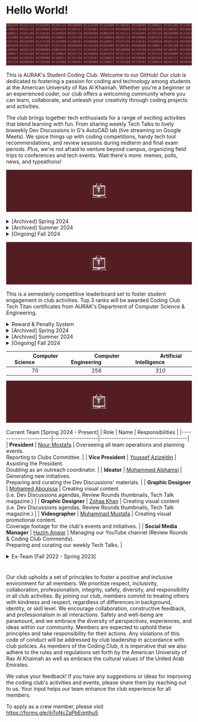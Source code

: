 # Hello World!
![](motto.gif)

This is AURAK's Student Coding Club. Welcome to our GitHub! Our club is dedicated to fostering a passion for coding and technology among students at the American University of Ras Al Khaimah. Whether you're a beginner or an experienced coder, our club offers a welcoming community where you can learn, collaborate, and unleash your creativity through coding projects and activities.

The club brings together tech enthusiasts for a range of exciting activities that blend learning with fun. From sharing weekly Tech Talks to lively biweekly Dev Discussions in G's AutoCAD lab (live streaming on Google Meets). We spice things up with coding competitions, handy tech tool recommendations, and review sessions during midterm and final exam periods. Plus, we're not afraid to venture beyond campus, organizing field trips to conferences and tech events. Wait there's more: memes, polls, news, and typeathons!

![](achievements.gif)

<details>
  <summary> [Archived] Spring 2024 </summary>

- [x] Renovate all of the club's brand graphics.
- [x] Establish an online presence on Github, YouTube, and Email.
- [x] Advertise vacant positions. (x3) 
- [x] Hire a new management team.
- [x] Acquire department faculty sponsors.
- [x] Establish Tech Talks: the weekly news, announcements, projects, polls, and memes post.
- [x] Establish Dev Discussions: 4 meet-ups per semester where we cover some extracurricular CS topics.
- [x] Establish Review Rounds: the YT review videos posted to aid students in preparing for their midterms and finals at AURAK.
- [x] [Winning Most Active Student Club Award.](cert.png)

**Total number of Tech Talks posted: 8** <br>
**Total number of Dev Discussions hosted: 2** <br>
**Total number of Review Rounds posted: 4** <br>
**Total number of events organized: 0** <br>
**Total amount of budget used: 0 AED** <br>
</details>

<details>
  <summary> [Archived] Summer 2024 </summary>

- [x] Hire a team of reviewers for Review Rounds.
- [x] Rebrand Tech Talk as a magazine.
- [x] Hire a graphic designer.
- [x] Books & Bytes collab with the Book Club. Created a tech-themed summer reading list and hosted an online reflective discussion. 

**Total number of Tech Talks posted: 9** <br>
**Total number of Dev Discussions hosted: 0** <br>
**Total number of Review Rounds posted: 2** <br>
**Total number of events organized: 1** <br>
**Total amount of budget used: 0 AED** <br>
</details>

<details>
  <summary> [Ongoing] Fall 2024 </summary>

- [x] Participate in AURAK's club fair (banner, brochures, posters, and activities).
- [x] Renovate the Tech Titans Rewards & Penalties system.
- [x] Organize a trip to Wetex 2024.
- [x] Organize the department orientation event for freshmen `cout << "Hello World!";`  

**Total number of Tech Talks posted: 0** <br>
**Total number of Dev Discussions hosted: 0** <br>
**Total number of Review Rounds posted: 0** <br>
**Total number of events organized: 0** <br>
**Total amount of budget used: 0 AED** <br>
</details>

![](techtitans.gif)

This is a semesterly competitive leaderboard set to foster student engagement in club activities. Top 3 ranks will be awarded Coding Club Tech Titan certificates from AURAK's Department of Computer Science & Engineering.

<details>
  <summary> Reward & Penalty System</summary>
  
As of Fall 2024, the points accumulate through a binary-themed multiplier system. Every member of the club starts at 1 by default and enters the leaderboard once they activate a multiplier. Keep an eye out for the penalty system!

- **(pts x 2)** for voting on Tech Talk polls and staying engaged.
- **(pts x 4)** for getting featured in the programming memes competition.
- **(pts x 4)** for attending Dev Discussions.
- **(pts x 4)** for engaging in any requested volunteering activities.
- **(pts x 8)** for getting 1st place in typeathons.
- **(pts x 8)** for getting 1st place in a mentimeter question.
- **(pts x 8)** for participating in official coding club competitions.
- **(pts x 16)** for submitting a project to showcase in Dev Discussions.
- **(pts x 32)** for winning a 1st, 2nd, or 3rd place in official coding club competitions.
- **(pts / 2)** for failing to meet the responsibilities of a volunteer position within the club.
- **(pts / 4)** for repeatedly ignoring club guidelines or expectations.
- **(pts / 8)** for plagiarism or cheating in any club competitions or events.

</details>

<details>
  <summary>[Archived] Spring 2024</summary>
<br>

| Rank | Member     |Major | Score |
|:----:|:----------:|:-----:|:-----:|
|🏆| **Ahmed Abuhajjaj**   | Artificial Intelligence | **55** |
|🥈| **Muhammad Mbarak**  | Artificial Intelligence | **40** |
|🥈| **Maram Sabri**  | Artificial Intelligence | **40** |
|🥉| **Abdulghani Sabbagh**  | Computer Engineering |**35** |
| **4**| **Zohaa Khan** | Mass Communication | **30** |
| **5**| **Fares Masarani**  | Artificial Intelligence | **20** |
| **5**| **Hinad Fransis**  | Artificial Intelligence |**20** |
| **6**| **Urita Sadallah**| Computer Science | **15** |
| **6**| **Abdullah Yousef**  | Computer Engineering| **15** |
| **6**| **Asma Aldhaibani**  | Computer Engineering | **15** |
| **7**| **Lina Abdalmajeed** | Artificial Intelligence | **10** |
| **7**|  **Abin Devarajan**  | Computer Engineering | **10** |
| **7**| **Nada Mohamed**  | Computer Engineering | **10** |
| **8**| **Kamel Mostafa**  | Computer Engineering | **5** |
| **8**| **Yousef Al Hayek**  | Artificial Intelligence | **5** |
| **8**| **Kirubel Mamo**  | Computer Science | **5** |
| **8**| **Aqsa Malik**  | Computer Science | **5** |
| **8**| **Ahaad Hussein**  | Computer Science | **5** |

</details>

<details>
  <summary>[Archived] Summer 2024</summary>
  
<br>

| Rank | Member     | Major | Score |
|:----:|:----------:|:-----:|:-----:|
|🏆| **Abdulghani Sabbagh** | Computer Engineering | **75** |
|🥈| **Maram Sabri**  | Artificial Intelligence |**35** |
|🥈| **Kamel Mostafa**  | Computer Engineering | **35** |
|🥉| **Asma Aldhaibani**  | Computer Engineering | **20** |
| 4 | **Abdullah Yousef**  | Computer Engineering | **15** |
| 4 | **Ali Aldahmani**  | Artificial Intelligence | **15** |
| 4 | **Urita Sadallah**  | Computer Science | **15** |
| 4 | **Sulaiman Qeer**  | Artificial Intelligence | **15** |
| 4 | **Mohamed Abouissa**  | Computer Engineering | **15** |
| 6 | **Ahaad Hussein**  | Computer Science | **15** |
| 5 | **Tia Othman**  | Artificial Intelligence | **10** | 
| 5 | **Zohaa Khan**  | Mass Communication | **10** |
| 5 | **Ahmed Abuhajjaj**   | Artificial Intelligence | **10** |
| 5 | **Samar Assaf**  | Artificial Intelligence | **10** |
| 6 | **Mazen Eltawil**  | Artificial Intelligence | **5** |
| 6 | **Muhammad Mbarak**  | Artificial Intelligence | **5** |
| 6 | **Hassan Mashaal**  | Electrical Engineering | **5** |
| 6 | **Areeba Atique**  | Computer Science | **5** |
| 6 | **Abdulla Alshehhi**  | Artificial Intelligence | **5** |
| 6 | **Muhammed Shafi**  | Computer Engineering | **5** |
| 6 | **Hamda Alali**  | Artificial Intelligence | **5** |
| 6 | **Khaula Khamis**  | Computer Science | **5** |
| 6 | **Ahmed Albakr**  | Artificial Intelligence | **5** |

</details>

<details>
  <summary>[Ongoing] Fall 2024</summary>
  
<br>

| Rank | Member     | Major | Score |
|:----:|:----------:|:-----:|:-----:|
|🏆| **Hassan Khalloof**  | Artificial Intelligence | **549,755,813,888** |
|🥈| **Abdulghani Sabbagh** | Computer Engineering | **1,073,741,824** |
|🥉| **Fares Masarani**  | Artificial Intelligence | **67,108,864** |
|**4**| **Maram Sabri**  | Artificial Intelligence |**33,554,432** |
|**5**| **Arsh Khan**  | - | **2,097,152** |
|**6**| **Ahmed Abuhajjaj**   | Artificial Intelligence | **32,768** |
|**7**| **Kamel Mostafa**  | Computer Engineering | **2,048** |
|**8**| **Sadiq**  | - | **1,024** |
|**8**| **Nada Elkadi**  | Computer Science | **1024** |
|**9**| **Abdullah Yousef**  | Computer Engineering | **256** |
|**9**| **Urita Sadallah**  | Computer Science | **256** |
|**10**| **Litik Aswani**  | - | **128** |
|**10**| **Alex**  | - | **128** |
|**11**| **Aashif**  | - | **64** |
|**11**| **Karam Al Tawashi**  | - | **64** |
|**12**| **Basheer**  | - | **32** |
|**12**| **Loai**  | - | **32** |
|**14**| **Ahaad Seif**  | - | **32** |
|**13**| **Hinad Fransis**  | Artificial Intelligence |**16** |
|**13**| **Taha Tunkiwala**  | - | **16** |
|**13**| **Edwin**  | - | **16** |
|**15**| **Abinraj Bhaskaran**  | - | **16** |
|**13**| **Omar Alnuaimi**  | - | **16** |
|**14**| **Yousef Al Hayek**  | Artificial Intelligence | **8** |
|**14**| **Mahmoud Khalaf**  | - | **8** |
|**14**| **Eisa Hafiz**  | - | **8** |
|**16**| **Hamza Khalid**  | - | **8** |
|**15**| **Bashar Ali**  | - | **4** |
|**15**| **Areedah**  | - | **4** |
|**15**| **Venkata Sivamani**  | - | **4** |
|**15**| **Nada Osama Mohamed**  | - | **4** |
|**15**| **Sara Alshikh**  | - | **4** |
|**15**| **Asma Aldhaibani**  | - | **4** |
|**15**| **Mohamed Fazil Mohamed Anwar**  | - | **4** |
|**15**| **Fatima Farooq**  | - | **4** |
|**15**| **Khaula Mohammed Khamis**  | - | **4** |
|**15**| **Nada Naser**  | - | **4** |
|**15**| **Maryam Haris**  | - | **4** |
|**15**| **Laiba Shahid**  | - | **4** |
|**15**| **Rahmet Gudeta**  | - | **4** |
|**15**| **Abdulla Alshehhi**  | Artificial Intelligence | **4** |
|**15**| **Yazan**  | - | **4** |
|**15**| **Hasanul**  | - | **4** |
|**15**| **Sandra Chaar**  | - | **4** |
|**15**| **Abijith Vathukkad**  | - | **4** |
|**15**| **Blessy Binu**  | - | **4** |
|**15**| **Habiba Selim**  | - | **4** |
|**15**| **Mansoor Alshehhi**  | - | **4** |
|**15**| **Rawan Rashid**  | - | **4** |
|**15**| **Muhammed Rabeeh Mattath**  | - | **4** |
|**15**| **Husain Para**  | - | **4** |
|**15**| **Lojain Mohamed**  | - | **4** |
|**15**| **Mayaz Bakoura**  | - | **4** |
|**15**| **Loai Hassan**  | - | **4** |
|**15**| **Mohammed Dawoud**  | - | **4** |
|**15**| **Abdulla Osama Alsaeed**  | - | **4** |
|**15**| **Hoor Abdelrahman**  | - | **4** |
|**15**| **Samuel Joshy**  | - | **4** |
|**15**| **Lana Zanneh**  | - | **4** |
|**15**| **Muhammad Irtiza**  | - | **4** |
|**15**| **Laith Al Homoud**  | - | **4** |
|**15**| **Kenzy Osama**  | - | **4** |
|**15**| **Hoor Khleifat**  | - | **4** |
|**15**| **Yara Afifi**  | - | **4** |
|**15**| **Bashar Odtallah**  | - | **4** |
|**15**| **Farida Badawi**  | - | **4** |
|**15**| **Sami Saadi**  | - | **4** |
|**15**| **Ayman Bakroun**  | - | **4** |
|**15**| **Haameed Fouzaan**  | - | **4** |
|**15**| **Fatima Alam**  | - | **4** |
|**16**| **Mazen Eltawil**  | Artificial Intelligence | **2** |
|**16**| **Mayed**  | - | **2** |
|**16**| **Devananth**  | - | **2** |
|**16**| **Ahmad**  | - | **2** |
|**16**| **Ahmed**  | - | **2** |
|**16**| **Anas Qaiser**  | - | **2** |
|**16**| **Noor Mohamed**  | - | **2** |
|**16**| **Youssef Nazzai**  | - | **2** |
|**16**| **Sulaiman Qeer**  | Artificial Intelligence | **2** |
|**16**| **Mahmoud**   | - | **2** |
|**16**| **Rami**  | - | **2** |


</details>


|&nbsp;&nbsp;&nbsp;&nbsp;&nbsp;&nbsp;&nbsp;&nbsp;&nbsp;&nbsp;&nbsp;&nbsp;&nbsp;&nbsp; **Computer Science** &nbsp;&nbsp;&nbsp;&nbsp;&nbsp;&nbsp;&nbsp;&nbsp;&nbsp;&nbsp;&nbsp;&nbsp;&nbsp;&nbsp;| &nbsp;&nbsp;&nbsp;&nbsp;&nbsp;&nbsp;&nbsp;&nbsp;&nbsp;&nbsp;&nbsp;&nbsp;&nbsp;&nbsp; **Computer Engineering** &nbsp;&nbsp;&nbsp;&nbsp;&nbsp;&nbsp;&nbsp;&nbsp;&nbsp;&nbsp;&nbsp;&nbsp;&nbsp;&nbsp;| &nbsp;&nbsp;&nbsp;&nbsp;&nbsp;&nbsp;&nbsp;&nbsp;&nbsp;&nbsp;&nbsp;&nbsp;&nbsp;&nbsp; **Artificial Intelligence** &nbsp;&nbsp;&nbsp;&nbsp;&nbsp;&nbsp;&nbsp;&nbsp;&nbsp;&nbsp;&nbsp;&nbsp;&nbsp;&nbsp;|
|:----:|:----------:|:-----:|
| 70 | 256 | 310 |

![](crew.gif)

Current Team [Spring 2024 - Present]
| Role                  | Name              | Responsibilities                    |
|-----------------------|-------------------|-------------------------------------|
| **President**         | [Nour Mostafa](https://github.com/Nour-MK)  | Overseeing all team operations and planning events. <br> Reporting to Clubs Committee. |
| **Vice President**    | [Youssef Azizeldin](https://github.com/YoussefAzizeldin)  | Assisting the President. <br> Doubling as an outreach coordinator. |
| **Ideator**           | [Mohammed Alshamsi](https://github.com/M-Alshamsi) | Generating new initiatives. <br> Preparing and curating the Dev Discussions' materials. |
| **Graphic Designer**  | [Mohamed Abouissa](https://github.com/Mohamed-Abouissa) | Creating visual content <br> (i.e. Dev Discussions agendas, Review Rounds thumbnails, Tech Talk magazine.) |
| **Graphic Designer**  | [Zohaa Khan](https://github.com/Zohaax) | Creating visual content <br> (i.e. Dev Discussions agendas, Review Rounds thumbnails, Tech Talk magazine.) |
| **Videographer**  | [Muhammad Mustafa](https://www.behance.net/mrshark25) | Creating visual promotional content. <br> Coverage footage for the club's events and initiatives. |
| **Social Media Manager** | [Hazim Anwar](https://github.com/win-x-u-r)  | Managing our YouTube channel (Review Rounds & Coding Club Commends). <br> Preparing and curating our weekly Tech Talks. |

<details>
  <summary>Ex-Team [Fall 2022 - Spring 2023]</summary>

| Role               | Name             | Responsibilities                       |
|--------------------|------------------|----------------------------------------|
| **President**      | Hinad Fransis    | Overseeing all operations and strategy. |
| **Vice President** | Ghaleb Aldoboni  | Assisting the President and managing internal affairs. |
| **Executive**      | Mai Mansour      | Executing strategic plans and projects. |
| **Executive**      | Mazin Khider     | Supporting the implementation of initiatives. |

</details>
  
#

Our club upholds a set of principles to foster a positive and inclusive environment for all members. We prioritize respect, inclusivity, collaboration, professionalism, integrity, safety, diversity, and responsibility in all club activities. By joining our club, members commit to treating others with kindness and respect, regardless of differences in background, identity, or skill level. We encourage collaboration, constructive feedback, and professionalism in all interactions. Safety and well-being are paramount, and we embrace the diversity of perspectives, experiences, and ideas within our community. Members are expected to uphold these principles and take responsibility for their actions. Any violations of this code of conduct will be addressed by club leadership in accordance with club policies. As members of the Coding Club, it is imperative that we also adhere to the rules and regulations set forth by the American University of Ras Al Khaimah as well as embrace the cultural values of the United Arab Emirates.

We value your feedback! If you have any suggestions or ideas for improving the coding club's activities and events, please share them by reaching out to us. Your input helps our team enhance the club experience for all members.

To apply as a crew member, please visit https://forms.gle/ihToNcZaPbEqnthu5
